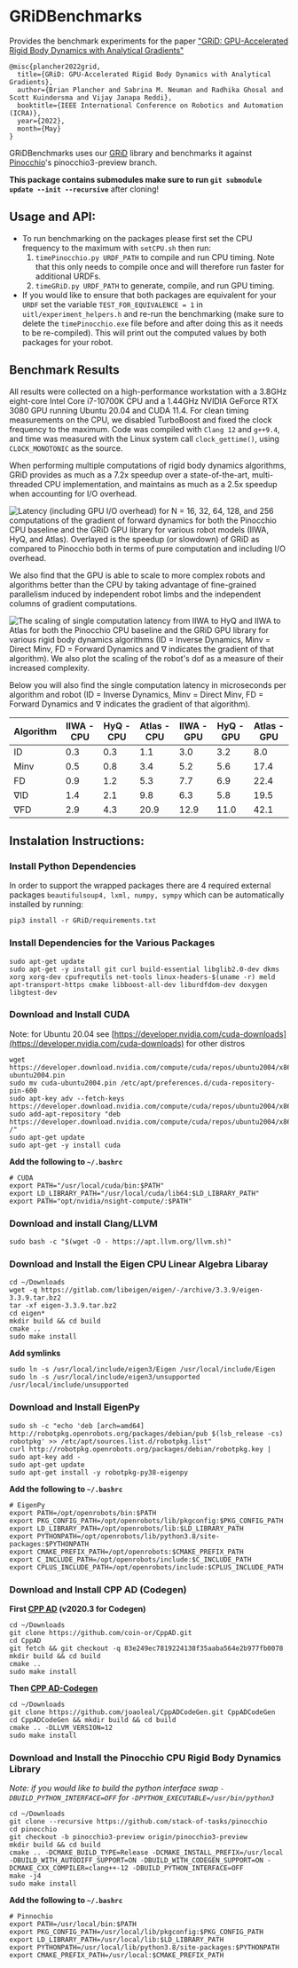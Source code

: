 # GRiDBenchmarks

Provides the benchmark experiments for the paper ["GRiD: GPU-Accelerated Rigid Body Dynamics with Analytical Gradients"](https://brianplancher.com/publication/GRiD/)
```
@misc{plancher2022grid,
  title={GRiD: GPU-Accelerated Rigid Body Dynamics with Analytical Gradients}, 
  author={Brian Plancher and Sabrina M. Neuman and Radhika Ghosal and Scott Kuindersma and Vijay Janapa Reddi},
  booktitle={IEEE International Conference on Robotics and Automation (ICRA)}, 
  year={2022}, 
  month={May}
}
```

GRiDBenchmarks uses our [GRiD](https://github.com/robot-acceleration/GRiD) library and benchmarks it against [Pinocchio](https://github.com/stack-of-tasks/pinocchio/tree/pinocchio3-preview)'s pinocchio3-preview branch.

**This package contains submodules make sure to run ```git submodule update --init --recursive```** after cloning!

## Usage and API:
+ To run benchmarking on the packages please first set the CPU frequency to the maximum with ```setCPU.sh``` then run:
  1) ```timePinocchio.py URDF_PATH``` to compile and run CPU timing. Note that this only needs to compile once and will therefore run faster for additional URDFs.
  2) ```timeGRiD.py URDF_PATH``` to generate, compile, and run GPU timing.
+ If you would like to ensure that both packages are equivalent for your ```URDF``` set the variable ```TEST_FOR_EQUIVALENCE = 1``` in ```uitl/experiment_helpers.h``` and re-run the benchmarking (make sure to delete the ```timePinocchio.exe``` file before and after doing this as it needs to be re-compiled). This will print out the computed values by both packages for your robot.

## Benchmark Results
All results were collected on a high-performance workstation with a 3.8GHz eight-core Intel Core i7-10700K CPU and a 1.44GHz NVIDIA GeForce RTX 3080 GPU running Ubuntu 20.04 and CUDA 11.4. For clean timing measurements on the CPU, we disabled TurboBoost and fixed the clock frequency to the maximum. Code was compiled with ```Clang 12``` and ```g++9.4```, and time was measured with the Linux system call ```clock_gettime()```, using ```CLOCK_MONOTONIC``` as the source.

When performing multiple computations of rigid body dynamics algorithms, GRiD provides as much as a 7.2x speedup over a state-of-the-art, multi-threaded CPU implementation, and maintains as much as a 2.5x speedup when accounting for I/O overhead. 

![Latency (including GPU I/O overhead) for N = 16, 32, 64, 128, and 256 computations of the gradient of forward dynamics for both the Pinocchio CPU baseline and the GRiD GPU library for various robot models (IIWA, HyQ, and Atlas). Overlayed is the speedup (or slowdown) of GRiD as compared to Pinocchio both in terms of pure computation and including I/O overhead.](imgs/benchmark_multi_fd_grad.png)

We also find that the GPU is able to scale to more complex robots and algorithms better than the CPU by taking advantage of fine-grained parallelism induced by independent robot limbs and the independent columns of gradient computations.

![The scaling of single computation latency from IIWA to HyQ and IIWA to Atlas for both the Pinocchio CPU baseline and the GRiD GPU library for various rigid body dynamics algorithms (ID = Inverse Dynamics, Minv = Direct Minv, FD = Forward Dynamics and ∇ indicates the gradient of that algorithm). We also plot the scaling of the robot's dof as a measure of their increased complexity.](imgs/benchmark_single_scaling.png)

Below you will also find the single computation latency in microseconds per algorithm and robot (ID = Inverse Dynamics, Minv = Direct Minv, FD = Forward Dynamics and ∇ indicates the gradient of that algorithm).

| Algorithm | IIWA - CPU | HyQ - CPU | Atlas - CPU | IIWA - GPU | HyQ - GPU | Atlas - GPU |
|-----------|------------|-----------|-------------|------------|-----------|-------------|
| ID        | 0.3        | 0.3       | 1.1         | 3.0        | 3.2       | 8.0         |
| Minv      | 0.5        | 0.8       | 3.4         | 5.2        | 5.6       | 17.4        |
| FD        | 0.9        | 1.2       | 5.3         | 7.7        | 6.9       | 22.4        |
| ∇ID       | 1.4        | 2.1       | 9.8         | 6.3        | 5.8       | 19.5        |
| ∇FD       | 2.9        | 4.3       | 20.9        | 12.9       | 11.0      | 42.1        |

## Instalation Instructions:
### Install Python Dependencies
In order to support the wrapped packages there are 4 required external packages ```beautifulsoup4, lxml, numpy, sympy``` which can be automatically installed by running:
```shell
pip3 install -r GRiD/requirements.txt
```
### Install Dependencies for the Various Packages
```
sudo apt-get update
sudo apt-get -y install git curl build-essential libglib2.0-dev dkms xorg xorg-dev cpufrequtils net-tools linux-headers-$(uname -r) meld apt-transport-https cmake libboost-all-dev liburdfdom-dev doxygen libgtest-dev
```
### Download and Install CUDA 
Note: for Ubuntu 20.04 see [https://developer.nvidia.com/cuda-downloads](https://developer.nvidia.com/cuda-downloads) for other distros
```
wget https://developer.download.nvidia.com/compute/cuda/repos/ubuntu2004/x86_64/cuda-ubuntu2004.pin
sudo mv cuda-ubuntu2004.pin /etc/apt/preferences.d/cuda-repository-pin-600
sudo apt-key adv --fetch-keys https://developer.download.nvidia.com/compute/cuda/repos/ubuntu2004/x86_64/7fa2af80.pub
sudo add-apt-repository "deb https://developer.download.nvidia.com/compute/cuda/repos/ubuntu2004/x86_64/ /"
sudo apt-get update
sudo apt-get -y install cuda
```
**Add the following to ```~/.bashrc```**
```
# CUDA
export PATH="/usr/local/cuda/bin:$PATH"
export LD_LIBRARY_PATH="/usr/local/cuda/lib64:$LD_LIBRARY_PATH"
export PATH="opt/nvidia/nsight-compute/:$PATH"
```
### Download and install Clang/LLVM
```
sudo bash -c "$(wget -O - https://apt.llvm.org/llvm.sh)"
```
### Download and Install the Eigen CPU Linear Algebra Libaray
```
cd ~/Downloads
wget -q https://gitlab.com/libeigen/eigen/-/archive/3.3.9/eigen-3.3.9.tar.bz2
tar -xf eigen-3.3.9.tar.bz2
cd eigen*
mkdir build && cd build
cmake ..
sudo make install
```
**Add symlinks**
```
sudo ln -s /usr/local/include/eigen3/Eigen /usr/local/include/Eigen
sudo ln -s /usr/local/include/eigen3/unsupported /usr/local/include/unsupported
```
### Download and Install EigenPy
```
sudo sh -c "echo 'deb [arch=amd64] http://robotpkg.openrobots.org/packages/debian/pub $(lsb_release -cs) robotpkg' >> /etc/apt/sources.list.d/robotpkg.list"
curl http://robotpkg.openrobots.org/packages/debian/robotpkg.key | sudo apt-key add -
sudo apt-get update
sudo apt-get install -y robotpkg-py38-eigenpy
```
**Add the following to ```~/.bashrc```**
```
# EigenPy
export PATH=/opt/openrobots/bin:$PATH
export PKG_CONFIG_PATH=/opt/openrobots/lib/pkgconfig:$PKG_CONFIG_PATH
export LD_LIBRARY_PATH=/opt/openrobots/lib:$LD_LIBRARY_PATH
export PYTHONPATH=/opt/openrobots/lib/python3.8/site-packages:$PYTHONPATH
export CMAKE_PREFIX_PATH=/opt/openrobots:$CMAKE_PREFIX_PATH
export C_INCLUDE_PATH=/opt/openrobots/include:$C_INCLUDE_PATH
export CPLUS_INCLUDE_PATH=/opt/openrobots/include:$CPLUS_INCLUDE_PATH
```
### Download and Install CPP AD (Codegen)
**First [CPP AD](https://coin-or.github.io/CppAD/doc/install.htm) (v2020.3 for Codegen)**
```
cd ~/Downloads
git clone https://github.com/coin-or/CppAD.git
cd CppAD
git fetch && git checkout -q 83e249ec7819224138f35aaba564e2b977fb0078
mkdir build && cd build
cmake ..
sudo make install
```
**Then [CPP AD-Codegen](https://github.com/joaoleal/CppADCodeGen)**
```
cd ~/Downloads
git clone https://github.com/joaoleal/CppADCodeGen.git CppADCodeGen
cd CppADCodeGen && mkdir build && cd build
cmake .. -DLLVM_VERSION=12
sudo make install
```
### Download and Install the Pinocchio CPU Rigid Body Dynamics Library
*Note: if you would like to build the python interface swap ```-DBUILD_PYTHON_INTERFACE=OFF``` for ```-DPYTHON_EXECUTABLE=/usr/bin/python3```*
```
cd ~/Downloads
git clone --recursive https://github.com/stack-of-tasks/pinocchio
cd pinocchio
git checkout -b pinocchio3-preview origin/pinocchio3-preview 
mkdir build && cd build
cmake .. -DCMAKE_BUILD_TYPE=Release -DCMAKE_INSTALL_PREFIX=/usr/local -DBUILD_WITH_AUTODIFF_SUPPORT=ON -DBUILD_WITH_CODEGEN_SUPPORT=ON -DCMAKE_CXX_COMPILER=clang++-12 -DBUILD_PYTHON_INTERFACE=OFF
make -j4
sudo make install
```
**Add the following to ```~/.bashrc```**
```
# Pinnochio
export PATH=/usr/local/bin:$PATH
export PKG_CONFIG_PATH=/usr/local/lib/pkgconfig:$PKG_CONFIG_PATH
export LD_LIBRARY_PATH=/usr/local/lib:$LD_LIBRARY_PATH
export PYTHONPATH=/usr/local/lib/python3.8/site-packages:$PYTHONPATH
export CMAKE_PREFIX_PATH=/usr/local:$CMAKE_PREFIX_PATH
```
